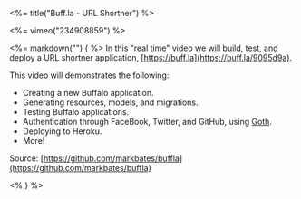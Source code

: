 <%= title("Buff.la - URL Shortner") %>

<%= vimeo("234908859") %>

<%= markdown("") { %>
In this "real time" video we will build, test, and deploy a URL shortner application, [https://buff.la](https://buff.la/9095d9a).

This video will demonstrates the following:

* Creating a new Buffalo application.
* Generating resources, models, and migrations.
* Testing Buffalo applications.
* Authentication through FaceBook, Twitter, and GitHub, using [Goth](https://github.com/markbates/goth).
* Deploying to Heroku.
* More!

Source: [https://github.com/markbates/buffla](https://github.com/markbates/buffla)

<% } %>
